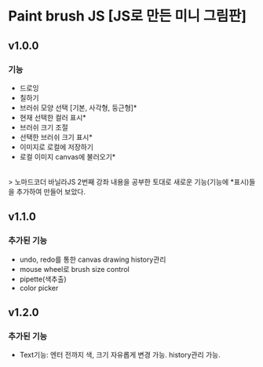 # Paint brush JS [JS로 만든 미니 그림판]

## v1.0.0

### 기능

- 드로잉
- 칠하기
- 브러쉬 모양 선택 [기본, 사각형, 둥근형]\*
- 현재 선택한 컬러 표시\*
- 브러쉬 크기 조절
- 선택한 브러쉬 크기 표시\*
- 이미지로 로컬에 저장하기
- 로컬 이미지 canvas에 불러오기\*

<br />
> 노마드코더 바닐라JS 2번째 강좌 내용을 공부한 토대로
새로운 기능(기능에 *표시)들을 추가하여 만들어 보았다.

## v1.1.0

### 추가된 기능

- undo, redo를 통한 canvas drawing history관리
- mouse wheel로 brush size control
- pipette(색추출)
- color picker

## v1.2.0

### 추가된 기능

- Text기능: 엔터 전까지 색, 크기 자유롭게 변경 가능. history관리 가능.
